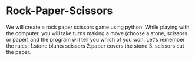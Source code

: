 # Rock-Paper-Scissors
We will create a rock paper scissors game using python.  While playing with the computer, you will take turns making a move (choose a stone, scissors or paper) and the program will tell you which of you won.  Let's remember the rules:  1.stone blunts scissors   2.paper covers the stone   3. scissors cut the paper.
